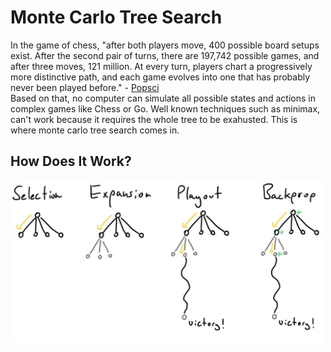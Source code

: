 # Monte Carlo Tree Search
In the game of chess, "after both players move, 400 possible board setups exist. After the second pair of turns, there are 197,742 possible games, and after three moves, 121 million. At every turn, players chart a progressively more distinctive path, and each game evolves into one that has probably never been played before." - [Popsci](https://www.popsci.com/science/article/2010-12/fyi-how-many-different-ways-can-chess-game-unfold/#:~:text=After%20both%20players%20move%2C%20400,probably%20never%20been%20played%20before.) <br />
Based on that, no computer can simulate all possible states and actions in complex games like Chess or Go. Well known techniques such as minimax, can't work because it requires the whole tree to be exahusted. This is where monte carlo tree search comes in. 

## How Does It Work?
<img src="/MCTS/mcts.png" alt="drawing" width="500"/> <br />
